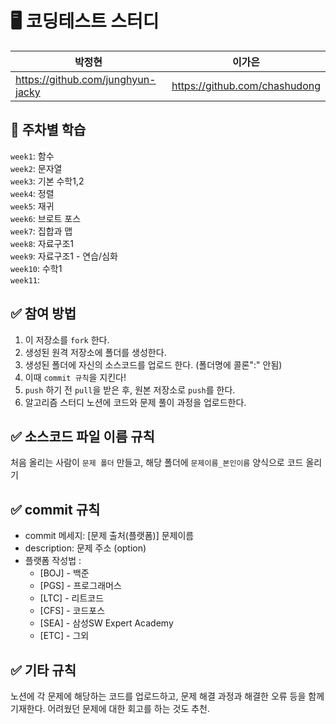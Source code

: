 # 🖥 코딩테스트 스터디   

|박정현|이가은|
|------|---|
|https://github.com/junghyun-jacky|https://github.com/chashudong|


## 📌 주차별 학습
`week1`: 함수   
`week2`: 문자열   
`week3`: 기본 수학1,2   
`week4`: 정렬   
`week5`: 재귀   
`week6`: 브로트 포스   
`week7`: 집합과 맵   
`week8`: 자료구조1   
`week9`: 자료구조1 - 연습/심화   
`week10`: 수학1   
`week11`: 


## ✅ 참여 방법
1. 이 저장소를 `fork` 한다.
2. 생성된 원격 저장소에 폴더를 생성한다.
3. 생성된 폴더에 자신의 소스코드를 업로드 한다. (폴더명에 콜론":" 안됨)
4. 이때 `commit 규칙`을 지킨다!
5. `push` 하기 전 `pull`을 받은 후, 원본 저장소로 `push`를 한다.
6. 알고리즘 스터디 노션에 코드와 문제 풀이 과정을 업로드한다.


## ✅ 소스코드 파일 이름 규칙
처음 올리는 사람이 `문제 폴더` 만들고, 해당 폴더에 `문제이름_본인이름` 양식으로 코드 올리기


## ✅ commit 규칙
- commit 메세지: [문제 출처(플랫폼)] 문제이름
- description: 문제 주소 (option)
- 플랫폼 작성법 :
  - [BOJ] - 백준
  - [PGS] - 프로그래머스
  - [LTC] - 리트코드
  - [CFS] - 코드포스
  - [SEA] - 삼성SW Expert Academy
  - [ETC] - 그외


## ✅ 기타 규칙   
노션에 각 문제에 해당하는 코드를 업로드하고, 문제 해결 과정과 해결한 오류 등을 함께 기재한다.
어려웠던 문제에 대한 회고를 하는 것도 추천.

